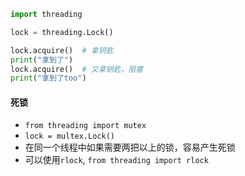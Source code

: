 ```python
import threading

lock = threading.Lock()

lock.acquire()  # 拿钥匙
print("拿到了")
lock.acquire()  # 又拿钥匙，阻塞
print("拿到了too")
```

#### 死锁

- `from threading import mutex`
- `lock = multex.Lock()`
- 在同一个线程中如果需要两把以上的锁，容易产生死锁
- 可以使用`rlock`, `from threading import rlock`